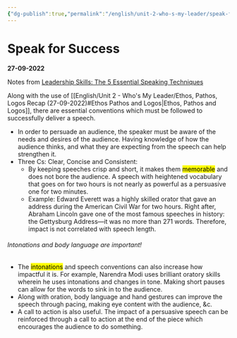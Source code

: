 ```yaml
---
{"dg-publish":true,"permalink":"/english/unit-2-who-s-my-leader/speak-for-success/","dgHomeLink":true,"dgPassFrontmatter":false}
---
```


# Speak for Success
**27-09-2022**

Notes from [Leadership Skills: The 5 Essential Speaking Techniques](https://www.genardmethod.com/blog/leadership-skills-the-5-essential-speaking-techniques)

Along with the use of [[English/Unit 2 - Who's My Leader/Ethos, Pathos, Logos Recap (27-09-2022)#Ethos Pathos and Logos|Ethos, Pathos and Logos]], there are essential conventions which must be followed to successfully deliver a speech.
- In order to persuade an audience, the speaker must be aware of the needs and desires of the audience. Having knowledge of how the audience thinks, and what they are expecting from the speech can help strengthen it.
- Three Cs: Clear, Concise and Consistent:
	- By keeping speeches crisp and short, it makes them <mark class="Pink">memorable</mark> and does not bore the audience. A speech with heightened vocabulary that goes on for two hours is not nearly as powerful as a persuasive one for two minutes. 
	- Example: Edward Everett was a highly skilled orator that gave an address during the American Civil War for two hours. Right after, Abraham Lincoln gave one of the most famous speeches in history: the Gettysburg Address—it was no more than 271 words. Therefore, impact is not correlated with speech length.
	
###### Intonations and body language are important!

- The <mark class="Aqua">intonations</mark> and speech conventions can also increase how impactful it is. For example, Narendra Modi uses brilliant oratory skills wherein he uses intonations and changes in tone. Making short pauses can allow for the words to sink in to the audience.
- Along with oration, body language and hand gestures can improve the speech through pacing, making eye content with the audience, &c.
- A call to action is also useful. The impact of a persuasive speech can be reinforced through a call to action at the end of the piece which encourages the audience to do something.
